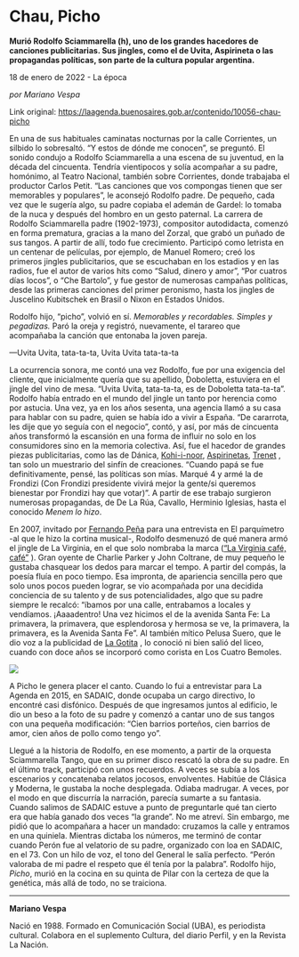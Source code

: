 # Chau, Picho

**Murió Rodolfo Sciammarella (h), uno de los grandes hacedores de canciones publicitarias. Sus jingles, como el de Uvita, Aspirineta o las propagandas políticas, son parte de la cultura popular argentina.**

18 de enero de 2022 - La época

_por Mariano Vespa_

Link original: https://laagenda.buenosaires.gob.ar/contenido/10056-chau-picho



En una de sus habituales caminatas nocturnas por la calle Corrientes, un silbido lo sobresaltó. “Y estos de dónde me conocen”, se preguntó. El sonido condujo a Rodolfo Sciammarella a una escena de su juventud, en la década del cincuenta. Tendría vientipocos y solía acompañar a su padre, homónimo, al Teatro Nacional, también sobre Corrientes, donde trabajaba el productor Carlos Petit. “Las canciones que vos compongas tienen que ser memorables y populares”, le aconsejó Rodolfo padre. De pequeño, cada vez que le sugería algo, su padre copiaba el ademán de Gardel: lo tomaba de la nuca y después del hombro en un gesto paternal. La carrera de Rodolfo Sciammarella padre (1902-1973), compositor autodidacta, comenzó en forma prematura, gracias a la mano del Zorzal, que grabó un puñado de sus tangos. A partir de allí, todo fue crecimiento. Participó como letrista en un centenar de películas, por ejemplo, de Manuel Romero; creó los primeros jingles publicitarios, que se escuchaban en los estadios y en las radios, fue el autor de varios hits como “Salud, dinero y amor”, “Por cuatros días locos”, o “Che Bartolo”, y fue gestor de numerosas campañas políticas, desde las primeras canciones del primer peronismo, hasta los jingles de Juscelino Kubitschek en Brasil o Nixon en Estados Unidos.




Rodolfo hijo, “picho”, volvió en sí. *Memorables y recordables. Simples y pegadizas.* Paró la oreja y registró, nuevamente, el tarareo que acompañaba la canción que entonaba la joven pareja.




—Uvita Uvita, tata-ta-ta, Uvita Uvita tata-ta-ta




La ocurrencia sonora, me contó una vez Rodolfo, fue por una exigencia del cliente, que inicialmente quería que su apellido, Doboletta, estuviera en el jingle del vino de mesa. “Uvita Uvita, tata-ta-ta, es de Doboletta tata-ta-ta”. Rodolfo había entrado en el mundo del jingle un tanto por herencia como por astucia. Una vez, ya en los años sesenta, una agencia llamó a su casa para hablar con su padre, quien se había ido a vivir a España. “De cararrota, les dije que yo seguía con el negocio”, contó, y así, por más de cincuenta años transformó la escansión en una forma de influir no solo en los consumidores sino en la memoria colectiva. Así, fue el hacedor de grandes piezas publicitarias, como las de Dánica, [Kohi-i-noor](https://www.youtube.com/watch?v=88YwvRUapyY), [Aspirinetas](https://www.youtube.com/watch?v=CTh7ZJhFeeY), [Trenet](https://www.youtube.com/watch?v=JLLCpyLyYbc) , tan solo un muestrario del sinfín de creaciones. “Cuando papá se fue definitivamente, pensé, las políticas son mías. Marqué 4 y armé la de Frondizi (Con Frondizi presidente vivirá mejor la gente/si queremos bienestar por Frondizi hay que votar)”. A partir de ese trabajo surgieron numerosas propagandas, de De La Rúa, Cavallo, Herminio Iglesias, hasta el conocido *Menem lo hizo*.




En 2007, invitado por [Fernando Peña](https://anchor.fm/puto-lindo/episodes/Brunch-de-Fernando-Pea-con-Rodolfo-Sciammarella-e50npa) para una entrevista en El parquímetro -al que le hizo la cortina musical-, Rodolfo desmenuzó de qué manera armó el jingle de La Virginia, en el que solo nombraba la marca ([“La Virginia café, café”](https://www.youtube.com/watch?v=NuEpbrKjhAs) ). Gran oyente de Charlie Parker y John Coltrane, de muy pequeño le gustaba chasquear los dedos para marcar el tempo. A partir del compás, la poesía fluía en poco tiempo. Esa impronta, de apariencia sencilla pero que solo unos pocos pueden lograr, se vio acompañada por una decidida conciencia de su talento y de sus potencialidades, algo que su padre siempre le recalcó: “íbamos por una calle, entrabamos a locales y vendíamos. ¡Aaaadentro! Una vez hicimos el de la avenida Santa Fe: La primavera, la primavera, que esplendorosa y hermosa se ve, la primavera, la primavera, es la Avenida Santa Fe”. Al también mítico Pelusa Suero, que le dio voz a la publicidad de [La Gotita](https://www.youtube.com/watch?v=F3pwMBKveBY) , lo conoció ni bien salió del liceo, cuando con doce años se incorporó como corista en Los Cuatro Bemoles.




![](https://cdn.feater.me/files/images/134719/3069bdcc-7ebc-429f-b8d4-80975864f45f.png)




A Picho le genera placer el canto. Cuando lo fui a entrevistar para La Agenda en 2015, en SADAIC, donde ocupaba un cargo directivo, lo encontré casi disfónico. Después de que ingresamos juntos al edificio, le dio un beso a la foto de su padre y comenzó a cantar uno de sus tangos con una pequeña modificación: “Cien barrios porteños, cien barrios de amor, cien años de pollo como tengo yo”.




Llegué a la historia de Rodolfo, en ese momento, a partir de la orquesta Sciammarella Tango, que en su primer disco rescató la obra de su padre. En el último track, participó con unos recuerdos. A veces se subía a los escenarios y concatenaba relatos jocosos, envolventes. Habitúe de Clásica y Moderna, le gustaba la noche desplegada. Odiaba madrugar. A veces, por el modo en que discurría la narración, parecía sumarte a su fantasia. Cuando salimos de SADAIC estuve a punto de preguntarle qué tan cierto era que había ganado dos veces “la grande”. No me atreví. Sin embargo, me pidió que lo acompañara a hacer un mandado: cruzamos la calle y entramos en una quiniela. Mientras dictaba los números, me terminó de contar cuando Perón fue al velatorio de su padre, organizado con loa en SADAIC, en el 73. Con un hilo de voz, el tono del General le salía perfecto. “Perón valoraba de mi padre el respeto que él tenía por la palabra”. Rodolfo hijo, *Picho*, murió en la cocina en su quinta de Pilar con la certeza de que la genética, más allá de todo, no se traiciona.




---




**Mariano Vespa**




Nació en 1988. Formado en Comunicación Social (UBA), es periodista cultural. Colabora en el suplemento Cultura, del diario Perfil, y en la Revista La Nación.



